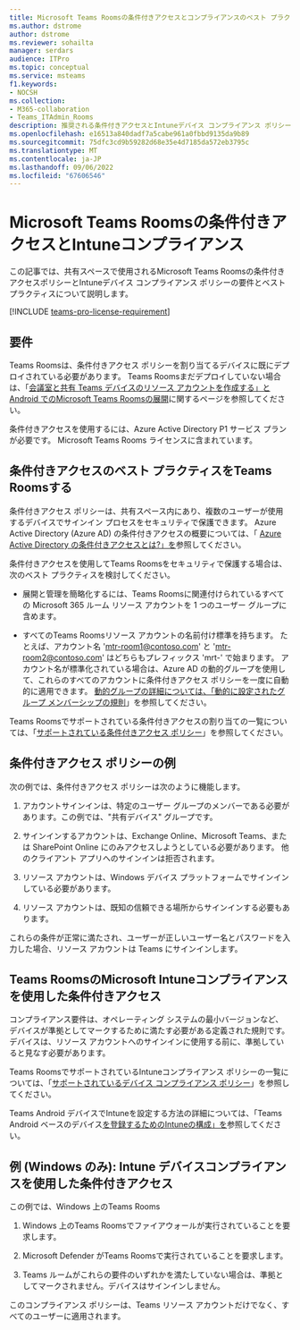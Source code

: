 ```yaml
---
title: Microsoft Teams Roomsの条件付きアクセスとコンプライアンスのベスト プラクティス
ms.author: dstrome
author: dstrome
ms.reviewer: sohailta
manager: serdars
audience: ITPro
ms.topic: conceptual
ms.service: msteams
f1.keywords:
- NOCSH
ms.collection:
- M365-collaboration
- Teams_ITAdmin_Rooms
description: 推奨される条件付きアクセスとIntuneデバイス コンプライアンス ポリシーとMicrosoft Teams Roomsのベスト プラクティスについて説明します。
ms.openlocfilehash: e16513a840dadf7a5cabe961a0fbbd9135da9b89
ms.sourcegitcommit: 75dfc3cd9b59282d68e35e4d7185da572eb3795c
ms.translationtype: MT
ms.contentlocale: ja-JP
ms.lasthandoff: 09/06/2022
ms.locfileid: "67606546"
---
```

# <a name="conditional-access-and-intune-compliance-for-microsoft-teams-rooms"></a>Microsoft Teams Roomsの条件付きアクセスとIntuneコンプライアンス

この記事では、共有スペースで使用されるMicrosoft Teams Roomsの条件付きアクセスポリシーとIntuneデバイス コンプライアンス ポリシーの要件とベスト プラクティスについて説明します。

[!INCLUDE [teams-pro-license-requirement](../includes/teams-pro-license-requirement.md)]

## <a name="requirements"></a>要件

Teams Roomsは、条件付きアクセス ポリシーを割り当てるデバイスに既にデプロイされている必要があります。 Teams Roomsまだデプロイしていない場合は、「[会議室と共有 Teams デバイスのリソース アカウントを作成する」と](with-office-365.md) [Android でのMicrosoft Teams Roomsの展開](../devices/collab-bar-deploy.md)に関するページを参照してください。

条件付きアクセスを使用するには、Azure Active Directory P1 サービス プランが必要です。 Microsoft Teams Rooms ライセンスに含まれています。

## <a name="teams-rooms-conditional-access-best-practices"></a>条件付きアクセスのベスト プラクティスをTeams Roomsする

条件付きアクセス ポリシーは、共有スペース内にあり、複数のユーザーが使用するデバイスでサインイン プロセスをセキュリティで保護できます。 Azure Active Directory (Azure AD) の条件付きアクセスの概要については、「 [Azure Active Directory の条件付きアクセスとは?」を](/azure/active-directory/conditional-access/overview)参照してください。

条件付きアクセスを使用してTeams Roomsをセキュリティで保護する場合は、次のベスト プラクティスを検討してください。

-   展開と管理を簡略化するには、Teams Roomsに関連付けられているすべての Microsoft 365 ルーム リソース アカウントを 1 つのユーザー グループに含めます。

-   すべてのTeams Roomsリソース アカウントの名前付け標準を持ちます。 たとえば、アカウント名 'mtr-room1@contoso.com' と 'mtr-room2@contoso.com' はどちらもプレフィックス 'mrt-' で始まります。
    アカウント名が標準化されている場合は、Azure AD の動的グループを使用して、これらのすべてのアカウントに条件付きアクセス ポリシーを一度に自動的に適用できます。 [動的グループの詳細については、「動的に設定されたグループ メンバーシップの規則](/azure/active-directory/enterprise-users/groups-dynamic-membership)」を参照してください。

Teams Roomsでサポートされている条件付きアクセスの割り当ての一覧については、「[サポートされている条件付きアクセス ポリシー](supported-ca-and-compliance-policies.md#supported-conditional-access-policies)」を参照してください。

## <a name="example-conditional-access-policy"></a>条件付きアクセス ポリシーの例

次の例では、条件付きアクセス ポリシーは次のように機能します。

1.  アカウントサインインは、特定のユーザー グループのメンバーである必要があります。この例では、"共有デバイス" グループです。

2.  サインインするアカウントは、Exchange Online、Microsoft Teams、または SharePoint Online にのみアクセスしようとしている必要があります。 他のクライアント アプリへのサインインは拒否されます。

3.  リソース アカウントは、Windows デバイス プラットフォームでサインインしている必要があります。

4.  リソース アカウントは、既知の信頼できる場所からサインインする必要もあります。

これらの条件が正常に満たされ、ユーザーが正しいユーザー名とパスワードを入力した場合、リソース アカウントは Teams にサインインします。

## <a name="conditional-access-with-microsoft-intune-compliance-for-teams-rooms"></a>Teams RoomsのMicrosoft Intuneコンプライアンスを使用した条件付きアクセス

コンプライアンス要件は、オペレーティング システムの最小バージョンなど、デバイスが準拠としてマークするために満たす必要がある定義された規則です。 デバイスは、リソース アカウントへのサインインに使用する前に、準拠していると見なす必要があります。

Teams RoomsでサポートされているIntuneコンプライアンス ポリシーの一覧については、「[サポートされているデバイス コンプライアンス ポリシー](supported-ca-and-compliance-policies.md#supported-device-compliance-policies)」を参照してください。

Teams Android デバイスでIntuneを設定する方法の詳細については、「Teams Android ベースのデバイス[を登録するためのIntuneの構成」を](../devices/phones-displays-deploy.md#configure-intune-to-enroll-teams-android-based-devices)参照してください。

## <a name="example-windows-only-conditional-access-with-intune-device-compliance"></a>例 (Windows のみ): Intune デバイスコンプライアンスを使用した条件付きアクセス

この例では、Windows 上のTeams Rooms

1. Windows 上のTeams Roomsでファイアウォールが実行されていることを要求します。

2. Microsoft Defender がTeams Roomsで実行されていることを要求します。

3. Teams ルームがこれらの要件のいずれかを満たしていない場合は、準拠としてマークされません。デバイスはサインインしません。

このコンプライアンス ポリシーは、Teams リソース アカウントだけでなく、すべてのユーザーに適用されます。
